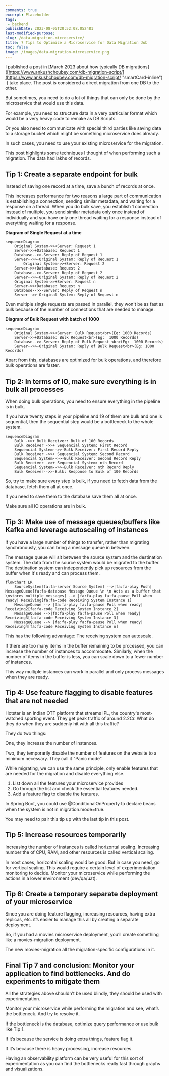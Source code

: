 ```yaml
---
comments: true
excerpt: Placeholder 
tags:
 - backend
publishDate: 2023-08-05T20:52:08.052481
last-modified-purpose:
slug: /data-migration-microservice/
title: 7 Tips to Optimize a Microservice for Data Migration Job
toc: false
image: /images/data-migration-microservice.png
---
```


I published a post in [March 2023 about how typically DB migrations]([https://www.ankushchoubey.com/db-migration-script/](https://www.ankushchoubey.com/db-migration-script/ "smartCard-inline")  ) take place. The post is considered a direct migration from one DB to the other.

But sometimes, you need to do a lot of things that can only be done by the microservice that would use this data.

For example, you need to structure data in a very particular format which would be a very heavy code to remake as DB Scripts.

Or you also need to communicate with special third parties like saving data to a storage bucket which might be something microservice does already.

In such cases, you need to use your existing microservice for the migration.

This post highlights some techniques I thought of when performing such a migration. The data had lakhs of records.

## Tip 1: Create a separate endpoint for bulk

Instead of saving one record at a time, save a bunch of records at once.

This increases performance for two reasons a large part of communication is establishing a connection, sending similar metadata, and waiting for a response on a thread. When you do bulk save, you establish 1 connection instead of multiple, you send similar metadata only once instead of individually and you have only one thread waiting for a response instead of everything waiting for a response.

**Diagram of Single Request at a time**

```mermaid!
sequenceDiagram
    Original System->>+Server: Request 1
    Server->>+Database: Request 1
    Database-->>-Server: Reply of Request 1
    Server-->>-Original System: Reply of Request 1
        Original System->>+Server: Request 2
    Server->>+Database: Request 2
    Database-->>-Server: Reply of Request 2
    Server-->>-Original System: Reply of Request 2
    Original System->>+Server: Request n
    Server->>+Database: Request n
    Database-->>-Server: Reply of Request n
    Server-->>-Original System: Reply of Request n
```

Even multiple single requests are passed in parallel, they won't be as fast as bulk because of the number of connections that are needed to manage.

**Diagram of Bulk Request with batch of 1000**

```mermaid!
sequenceDiagram
    Original System->>+Server: Bulk Request<br>(Eg: 1000 Records)
    Server->>+Database: Bulk Request<br>(Eg:  1000 Records)
    Database-->>-Server: Reply of Bulk Request <br>(Eg:  1000 Records)
    Server-->>-Original System: Reply of Bulk Request<br>(Eg: 1000 Records)
```

Apart from this, databases are optimized for bulk operations, and therefore bulk operations are faster.

## Tip 2: In terms of IO, make sure everything is in bulk all processes

When doing bulk operations, you need to ensure everything in the pipeline is in bulk.

If you have twenty steps in your pipeline and 19 of them are bulk and one is sequential, then the sequential step would be a bottleneck to the whole system.

```mermaid!
sequenceDiagram
    Bulk ->>+ Bulk Receiver: Bulk of 100 Records
    Bulk Receiver ->>+ Sequencial System: First Record
    Sequencial System-->>-Bulk Receiver: First Record Reply
    Bulk Receiver ->>+ Sequencial System: Second Record
    Sequencial System-->>-Bulk Receiver: Second Record Reply
    Bulk Receiver ->>+ Sequencial System: nth Record
    Sequencial System-->>-Bulk Receiver: nth Record Reply
    Bulk Receiver-->>-Bulk: Response to Bulk of 100 Records
```

So, try to make sure every step is bulk, if you need to fetch data from the database, fetch them all at once.

If you need to save them to the database save them all at once.

Make sure all IO operations are in bulk.

## Tip 3: Make use of message queues/buffers like Kafka and leverage autoscaling of instances

If you have a large number of things to transfer, rather than migrating synchronously, you can bring a message queue in between.

The message queue will sit between the source system and the destination system. The data from the source system would be migrated to the buffer. The destination system can independently pick up resources from the buffer when it's ready and can process them.

```mermaid!
flowchart LR
    SourceSystem[fa:fa-server Source System] -->|fa:fa-play Push| MessageQueue[fa:fa-database Message Queue \n \n Acts as a buffer that \nstores multiple messages] --> |fa:fa-play fa:fa-pause Poll when ready| Receiving[fa:fa-code Receiving System Instance 1]
    MessageQueue --> |fa:fa-play fa:fa-pause Poll when ready| Receiving2[fa:fa-code Receiving System Instance 2]
    MessageQueue -->|fa:fa-play fa:fa-pause Poll when ready| Receiving3[fa:fa-code Receiving System Instance 3]
    MessageQueue --> |fa:fa-play fa:fa-pause Poll when ready| Receiving4[fa:fa-code Receiving System Instance n]
```

This has the following advantage: The receiving system can autoscale.

If there are too many items in the buffer remaining to be processed, you can increase the number of instances to accommodate. Similarly, when the number of items in the buffer is less, you can scale down to a fewer number of instances.

This way multiple instances can work in parallel and only process messages when they are ready.

## Tip 4: Use feature flagging to disable features that are not needed

Hotstar is an Indian OTT platform that streams IPL, the country's most-watched sporting event. They get peak traffic of around 2.2Cr. What do they do when they are suddenly hit with all this traffic?

They do two things:

One, they increase the number of instances.

Two, they temporarily disable the number of features on the website to a minimum necessary. They call it "Panic mode".

While migrating, we can use the same principle, only enable features that are needed for the migration and disable everything else.

1. List down all the features your microservice provides
2. Go through the list and check the essential features needed.
3. Add a feature flag to disable the features.

In Spring Boot, you could use \@‌ConditionalOnProperty to declare beans when the system is not in migration.mode=true.

You may need to pair this tip up with the last tip in this post.

## Tip 5: Increase resources temporarily

Increasing the number of instances is called horizontal scaling. Increasing number the of CPU, RAM, and other resources is called vertical scaling.

In most cases, horizontal scaling would be good. But in case you need, go for vertical scaling. This would require a certain level of experimentation monitoring to decide. Monitor your microservice while performing the actions in a lower environment (dev/qa/uat).

## Tip 6: Create a temporary separate deployment of your microservice

Since you are doing feature flagging, increasing resources, having extra replicas, etc. it’s easier to manage this all by creating a separate deployment.

So, if you had a movies microservice deployment, you’ll create something like a movies-migration deployment.

The new movies-migration all the migration-specific configurations in it.

## Final Tip 7 and conclusion: Monitor your application to find bottlenecks. And do experiments to mitigate them

All the strategies above shouldn’t be used blindly, they should be used with experimentation.

Monitor your microservice while performing the migration and see, what’s the bottleneck. And try to resolve it.

If the bottleneck is the database, optimize query performance or use bulk like Tip 1.

If it’s because the service is doing extra things, feature flag it.

If it’s because there is heavy processing, increase resources.

Having an observability platform can be very useful for this sort of experimentation as you can find the bottlenecks really fast through graphs and visualizations.